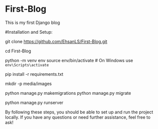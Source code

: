 # First-Blog
This is my first Django blog

#Installation and Setup:

git clone https://github.com/EhsanLS/First-Blog.git

cd First-Blog

python -m venv env
source env/bin/activate  # On Windows use `env\Scripts\activate`

pip install -r requirements.txt

mkdir -p media/images

python manage.py makemigrations
python manage.py migrate

python manage.py runserver


By following these steps, you should be able to set up and run the project locally. If you have any questions or need further assistance, feel free to ask!